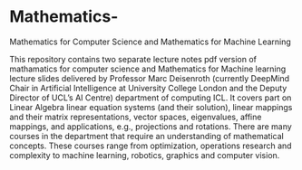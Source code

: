 # Mathematics-
Mathematics for Computer Science and Mathematics for Machine Learning


This repository contains two separate lecture notes pdf version of mathamatics for computer science and Mathematics for Machine learning lecture slides delivered by Professor Marc Deisenroth (currently DeepMind Chair in Artificial Intelligence at University College London and the Deputy Director of UCL’s AI Centre) department of computing ICL. It covers part on Linear Algebra linear equation systems (and their solution), linear mappings and their matrix representations, vector spaces, eigenvalues, affine mappings, and applications, e.g., projections and rotations.
There are many courses in the department that require an understanding of mathematical
concepts. These courses range from optimization, operations research and
complexity to machine learning, robotics, graphics and computer vision. 

